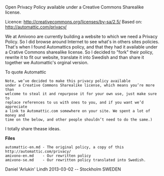 Open Privacy Policy available under a Creative Commons Sharealike license.

Licence: http://creativecommons.org/licenses/by-sa/2.5/
Based on: http://automattic.com/privacy/

We at Amivono are currently building a website to which we need a Privacy Policy. So I
did browse around Internet to see what's in others sites policies. That's when
I found Automattics policy, and that they had it available under a Crative Commons
sharealike license. So I decided to "fork" their policy, rewrite it to fit our
website, translate it into Swedish and than share it together we Automattic's
orginal version.

To quote Automattic

    Note, we’ve decided to make this privacy policy available
    under a Creative Commons Sharealike license, which means you’re more than
    welcome to steal it and repurpose it for your own use, just make sure to
    replace references to us with ones to you, and if you want we’d appreciate
    a link to Automattic.com somewhere on your site. We spent a lot of money and
    time on the below, and other people shouldn’t need to do the same.)

I totally share thease ideas.

**Files**

    automattic-en.md - The original policy, a copy of this http://automattic.com/privacy/
    amivono-en.md    - Our rewritten policy
    amivono-se.md    - Our rewritten policy translated into Swedish.


Daniel 'Arlukin' Lindh
2013-03-02 -- Stockholm SWEDEN
